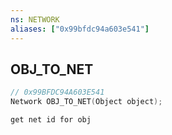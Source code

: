 ```yaml
---
ns: NETWORK
aliases: ["0x99bfdc94a603e541"]
---
```

## OBJ_TO_NET

```c
// 0x99BFDC94A603E541
Network OBJ_TO_NET(Object object);
```

```
get net id for obj
```
